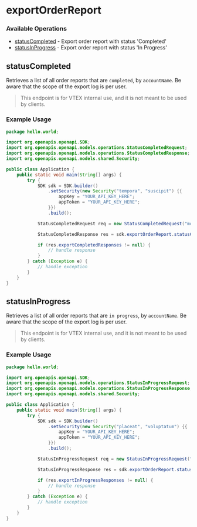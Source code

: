 # exportOrderReport

### Available Operations

* [statusCompleted](#statuscompleted) - Export order report with status 'Completed'
* [statusInProgress](#statusinprogress) - Export order report with status 'In Progress'

## statusCompleted

Retrieves a list of all order reports that are `completed`, by `accountName`. Be aware that the scope of the export log is per user. 

> This endpoint is for VTEX internal use, and it is not meant to be used by clients.

### Example Usage

```java
package hello.world;

import org.openapis.openapi.SDK;
import org.openapis.openapi.models.operations.StatusCompletedRequest;
import org.openapis.openapi.models.operations.StatusCompletedResponse;
import org.openapis.openapi.models.shared.Security;

public class Application {
    public static void main(String[] args) {
        try {
            SDK sdk = SDK.builder()
                .setSecurity(new Security("tempora", "suscipit") {{
                    appKey = "YOUR_API_KEY_HERE";
                    appToken = "YOUR_API_KEY_HERE";
                }})
                .build();

            StatusCompletedRequest req = new StatusCompletedRequest("molestiae", "minus");            

            StatusCompletedResponse res = sdk.exportOrderReport.statusCompleted(req);

            if (res.exportCompletedResponses != null) {
                // handle response
            }
        } catch (Exception e) {
            // handle exception
        }
    }
}
```

## statusInProgress

Retrieves a list of all order reports that are `in progress`, by `accountName`. Be aware that the scope of the export log is per user. 

> This endpoint is for VTEX internal use, and it is not meant to be used by clients.

### Example Usage

```java
package hello.world;

import org.openapis.openapi.SDK;
import org.openapis.openapi.models.operations.StatusInProgressRequest;
import org.openapis.openapi.models.operations.StatusInProgressResponse;
import org.openapis.openapi.models.shared.Security;

public class Application {
    public static void main(String[] args) {
        try {
            SDK sdk = SDK.builder()
                .setSecurity(new Security("placeat", "voluptatum") {{
                    appKey = "YOUR_API_KEY_HERE";
                    appToken = "YOUR_API_KEY_HERE";
                }})
                .build();

            StatusInProgressRequest req = new StatusInProgressRequest("iusto", "excepturi");            

            StatusInProgressResponse res = sdk.exportOrderReport.statusInProgress(req);

            if (res.exportInProgressResponses != null) {
                // handle response
            }
        } catch (Exception e) {
            // handle exception
        }
    }
}
```
